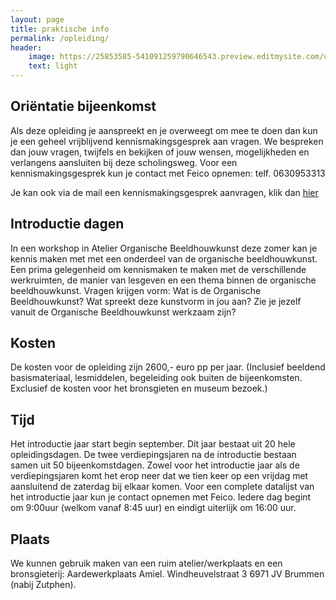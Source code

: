 ```yaml
---
layout: page
title: praktische info
permalink: /opleiding/
header:
    image: https://25853585-541091259790646543.preview.editmysite.com/uploads/2/5/8/5/25853585/opleiding-6_orig.jpg
    text: light
---
```



## Oriëntatie bijeenkomst

Als deze opleiding je aanspreekt en je overweegt om mee te doen dan kun je een geheel vrijblijvend kennismakingsgesprek aan vragen. We bespreken dan jouw vragen, twijfels en bekijken of jouw wensen, mogelijkheden en verlangens aansluiten bij deze scholingsweg.
Voor een kennismakingsgesprek kun je contact met Feico opnemen: telf. 0630953313

Je kan ook via de mail een kennismakingsgesprek aanvragen, klik dan [hier](contact.md)


## Introductie dagen

In een workshop in Atelier Organische Beeldhouwkunst deze zomer kan je kennis maken met met een onderdeel van de organische beeldhouwkunst.
Een prima gelegenheid om kennismaken te maken met de verschillende werkruimten, de manier van lesgeven en een thema binnen de organische beeldhouwkunst. Vragen krijgen vorm: Wat is de Organische Beeldhouwkunst? Wat spreekt deze kunstvorm in jou aan? Zie je jezelf vanuit de Organische Beeldhouwkunst werkzaam zijn?


## Kosten


De kosten voor de opleiding zijn 2600,- euro pp per jaar. (Inclusief beeldend basismateriaal, lesmiddelen, begeleiding ook buiten de bijeenkomsten. Exclusief de kosten voor het bronsgieten en museum bezoek.)


## Tijd

Het introductie jaar start begin september.
Dit jaar bestaat uit 20 hele opleidingsdagen.
De twee verdiepingsjaren na de introductie bestaan samen uit 50 bijeenkomstdagen.
Zowel voor het introductie jaar als de verdiepingsjaren komt het erop neer dat we tien keer op een vrijdag met aansluitend de zaterdag bij elkaar komen.
Voor een complete datalijst van het introductie jaar kun je contact opnemen met Feico.
Iedere dag begint om 9:00uur (welkom vanaf 8:45 uur) en eindigt uiterlijk om 16:00 uur.

## Plaats

We kunnen gebruik maken van een ruim atelier/werkplaats  en een bronsgieterij:
Aardewerkplaats Amiel.
Windheuvelstraat 3
6971 JV Brummen (nabij Zutphen).
